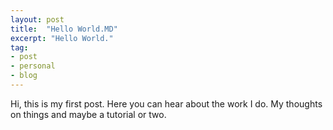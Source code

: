 ```yaml
---
layout: post
title:  "Hello World.MD"
excerpt: "Hello World."
tag:
- post
- personal
- blog
---
```

Hi, this is my first post. Here you can hear about the work I do. My thoughts on things and maybe a tutorial or two.
